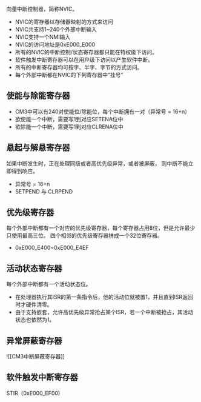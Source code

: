 向量中断控制器，简称NVIC。
- NVIC的寄存器以存储器映射的方式来访问
- NVIC共支持1~240个外部中断输入
- NVIC支持一个NMI输入
- NVIC的访问地址是0xE000_E000
- 所有的NVIC的中断控制/状态寄存器都只能在特权级下访问。
- 软件触发中断寄存器可以在用户级下访问以产生软件中断。
- 所有的中断寄存器均可按字、半字、字节的方式访问。
- 每个外部中断都在NVIC的下列寄存器中“挂号”

## 使能与除能寄存器
- CM3中可以有240对使能位/除能位，每个中断拥有一对（异常号 = 16+n）
- 欲使能一个中断，需要写1到对应SETENA位中
- 欲除能一个中断，需要写1到对应CLRENA位中

## 悬起与解悬寄存器
如果中断发生时，正在处理同级或者高优先级异常，或者被屏蔽，
则中断不能立即得到响应。
- 异常号  = 16+n
- SETPEND 与 CLRPEND

## 优先级寄存器
每个外部中断都有一个对应的优先级寄存器，每个寄存器占用8位，但是允许最少只使用最高三位。
四个相邻的优先级寄存器拼成一个32位寄存器。
- 0xE000_E400~0xE000_E4EF

## 活动状态寄存器
每个外部中断都有一个活动状态位。
- 在处理器执行其ISR的第一条指令后，他的活动位就被置1，并且直到ISR返回时才硬件清零。
- 由于支持嵌套，允许高优先级异常抢占某个ISR，若一个中断被抢占，其活动状态也依然为1。

## 异常屏蔽寄存器
![[CM3中断屏蔽寄存器]]

## 软件触发中断寄存器
STIR（0xE000_EF00)
